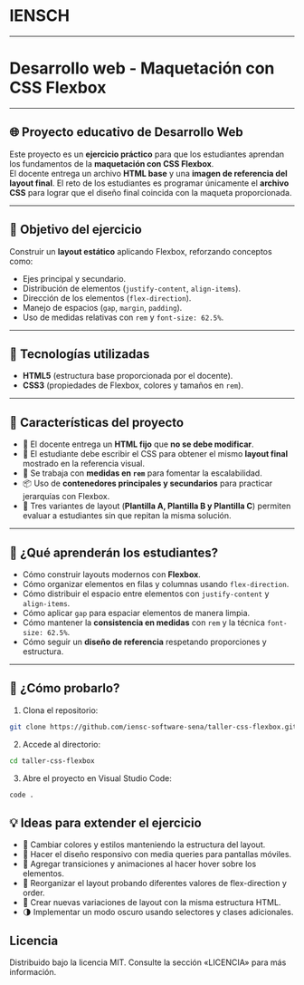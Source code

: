 # IENSCH  

---

# Desarrollo web - Maquetación con CSS Flexbox  

---

## 🌐 Proyecto educativo de Desarrollo Web  

Este proyecto es un **ejercicio práctico** para que los estudiantes aprendan los 
fundamentos de la **maquetación con CSS Flexbox**.  
El docente entrega un archivo **HTML base** y una **imagen de referencia del 
layout final**.  El reto de los estudiantes es programar únicamente el **archivo CSS** 
para lograr que el diseño final coincida con la maqueta proporcionada.  

---

## 🚀 Objetivo del ejercicio  

Construir un **layout estático** aplicando Flexbox, reforzando conceptos como:  

- Ejes principal y secundario.  
- Distribución de elementos (`justify-content`, `align-items`).  
- Dirección de los elementos (`flex-direction`).  
- Manejo de espacios (`gap`, `margin`, `padding`).  
- Uso de medidas relativas con `rem` y `font-size: 62.5%`.  

---

## 📌 Tecnologías utilizadas  

- **HTML5** (estructura base proporcionada por el docente).  
- **CSS3** (propiedades de Flexbox, colores y tamaños en `rem`).  

---

## 🎯 Características del proyecto  

- 🧩 El docente entrega un **HTML fijo** que **no se debe modificar**.  
- 🎨 El estudiante debe escribir el CSS para obtener el mismo **layout final** mostrado en la referencia visual.  
- 📐 Se trabaja con **medidas en `rem`** para fomentar la escalabilidad.  
- 📦 Uso de **contenedores principales y secundarios** para practicar jerarquías con Flexbox.  
- 🔄 Tres variantes de layout (**Plantilla A, Plantilla B y Plantilla C**) permiten evaluar a estudiantes sin que repitan la misma solución.  

---

## 🧠 ¿Qué aprenderán los estudiantes?  

- Cómo construir layouts modernos con **Flexbox**.  
- Cómo organizar elementos en filas y columnas usando `flex-direction`.  
- Cómo distribuir el espacio entre elementos con `justify-content` y `align-items`.  
- Cómo aplicar `gap` para espaciar elementos de manera limpia.  
- Cómo mantener la **consistencia en medidas** con `rem` y la técnica `font-size: 62.5%`.  
- Cómo seguir un **diseño de referencia** respetando proporciones y estructura.  

---

## 🧪 ¿Cómo probarlo?  

1. Clona el repositorio:  
```bash
git clone https://github.com/iensc-software-sena/taller-css-flexbox.git
```

2. Accede al directorio:
```bash
cd taller-css-flexbox
```

3.	Abre el proyecto en Visual Studio Code:
```bash
code .
```

## 💡 Ideas para extender el ejercicio

- 🔲 Cambiar colores y estilos manteniendo la estructura del layout.
- 📱 Hacer el diseño responsivo con media queries para pantallas móviles.
- 🎨 Agregar transiciones y animaciones al hacer hover sobre los elementos.
- 🧭 Reorganizar el layout probando diferentes valores de flex-direction y order.
- 🔀 Crear nuevas variaciones de layout con la misma estructura HTML.
- 🌗 Implementar un modo oscuro usando selectores y clases adicionales.

## Licencia
Distribuido bajo la licencia MIT. Consulte la sección «LICENCIA» para más información.